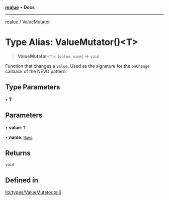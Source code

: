 [**realue**](../README.md) • **Docs**

***

[realue](../README.md) / ValueMutator

# Type Alias: ValueMutator()\<T\>

> **ValueMutator**\<`T`\>: (`value`, `name`) => `void`

Function that changes a `value`. Used as the signature for the `onChange` callback of the NEVO pattern.

## Type Parameters

• **T**

## Parameters

• **value**: `T`

• **name**: [`Name`](Name.md)

## Returns

`void`

## Defined in

[lib/types/ValueMutator.ts:6](https://github.com/nevoland/realue/blob/02eadad2b1348179ffb758c002c1a34797a6b7aa/lib/types/ValueMutator.ts#L6)
